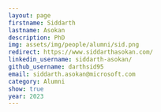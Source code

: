 ```yaml
---
layout: page
firstname: Siddarth
lastname: Asokan
description: PhD 
img: assets/img/people/alumni/sid.png
redirect: https://www.siddarthasokan.com/
linkedin_username: siddarth-asokan/
github_username: darthsid95
email: siddarth.asokan@microsoft.com
category: Alumni
show: true
year: 2023
---
```

